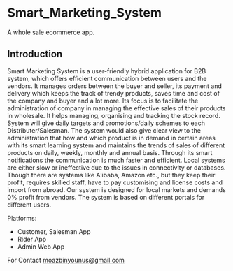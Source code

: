 # Smart_Marketing_System

A whole sale ecommerce app.

## Introduction

Smart Marketing System is a user-friendly hybrid application for B2B system, which offers efficient communication 
between users and the vendors. It manages orders between the buyer and seller, its payment and delivery which keeps
the track of trendy products, saves time and cost of the company and buyer and a lot more. Its focus is to facilitate
the administration of company in managing the effective sales of their products in wholesale. It helps managing, 
organising and tracking the stock record. System will give daily targets and promotions/daily schemes to each 
Distributer/Salesman. The system would also give clear view to the administration that how and which product is in
demand in certain areas with its smart learning system and maintains the trends of sales of different products on daily, 
weekly, monthly and annual basis. Through its smart notifications the communication is much faster and efficient.
Local systems are either slow or ineffective due to the issues in connectivity or databases. Though there are systems
like Alibaba, Amazon etc., but they keep their profit, requires skilled staff, have to pay customising and license costs
and import from abroad. Our system is designed for local markets and demands 0% profit from vendors. The system is based 
on different portals for different users.

Platforms:

- Customer, Salesman App
- Rider App
- Admin Web App

For Contact
moazbinyounus@gmail.com
